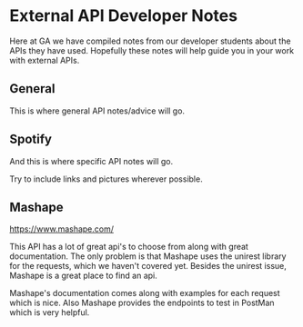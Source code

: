 # External API Developer Notes

Here at GA we have compiled notes from our developer students about the APIs they have used.  Hopefully these notes will help guide you in your work with external APIs.

## General

This is where general API notes/advice will go.

## Spotify

And this is where specific API notes will go.

Try to include links and pictures wherever possible.

## Mashape

https://www.mashape.com/

This API has a lot of great api's to choose from along with great documentation. The only problem is that Mashape uses the unirest library for the requests, which we haven't covered yet. Besides the unirest issue, Mashape is a great place to find an api. 

Mashape's documentation comes along with examples for each request which is nice. Also Mashape provides the endpoints to test in PostMan which is very helpful. 
